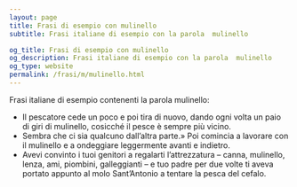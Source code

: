 ```yaml
---
layout: page
title: Frasi di esempio con mulinello 
subtitle: Frasi italiane di esempio con la parola  mulinello

og_title: Frasi di esempio con mulinello 
og_description: Frasi italiane di esempio con la parola  mulinello
og_type: website
permalink: /frasi/m/mulinello.html
---
```


Frasi italiane di esempio contenenti la parola mulinello:


- Il pescatore cede un poco e poi tira di nuovo, dando ogni volta un paio di giri di mulinello, cosicché il pesce è sempre più vicino.
- Sembra che ci sia qualcuno dall’altra parte.» Poi comincia a lavorare con il mulinello e a ondeggiare leggermente avanti e indietro.
- Avevi convinto i tuoi genitori a regalarti l’attrezzatura – canna, mulinello, lenza, ami, piombini, galleggianti – e tuo padre per due volte ti aveva portato appunto al molo Sant’Antonio a tentare la pesca del cefalo.
